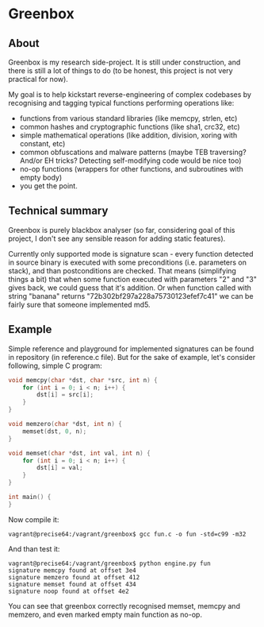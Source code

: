 # Greenbox

## About

Greenbox is my research side-project. It is still under construction, and there is still a lot of things to do (to be honest, this project is not very practical for now).

My goal is to help kickstart reverse-engineering of complex codebases by recognising and tagging typical functions performing operations like:
 - functions from various standard libraries (like memcpy, strlen, etc)
 - common hashes and cryptographic functions (like sha1, crc32, etc)
 - simple mathematical operations (like addition, division, xoring with constant, etc)
 - common obfuscations and malware patterns (maybe TEB traversing? And/or EH tricks? Detecting self-modifying code would be nice too)
 - no-op functions (wrappers for other functions, and subroutines with empty body)
 - you get the point.

## Technical summary

Greenbox is purely blackbox analyser (so far, considering goal of this project, I don't see any sensible reason for adding static features).

Currently only supported mode is signature scan - every function detected in source binary is executed with some preconditions (i.e. parameters on stack), and than postconditions are checked.
That means (simplifying things a bit) that when some function executed with parameters "2" and "3" gives back, we could guess that it's addition. Or when function called with string "banana" returns "72b302bf297a228a75730123efef7c41" we can be fairly sure that someone implemented md5.

## Example

Simple reference and playground for implemented signatures can be found in repository (in reference.c file). But for the sake of example, let's consider following, simple C program:

```c
void memcpy(char *dst, char *src, int n) {
    for (int i = 0; i < n; i++) {
        dst[i] = src[i];
    }
}

void memzero(char *dst, int n) {
    memset(dst, 0, n);
}

void memset(char *dst, int val, int n) {
    for (int i = 0; i < n; i++) {
        dst[i] = val;
    }
}

int main() {
}
```

Now compile it:

```
vagrant@precise64:/vagrant/greenbox$ gcc fun.c -o fun -std=c99 -m32
```

And than test it:

```
vagrant@precise64:/vagrant/greenbox$ python engine.py fun
signature memcpy found at offset 3e4
signature memzero found at offset 412
signature memset found at offset 434
signature noop found at offset 4e2
```
  
You can see that greenbox correctly recognised memset, memcpy and memzero, and even marked empty main function as no-op.
